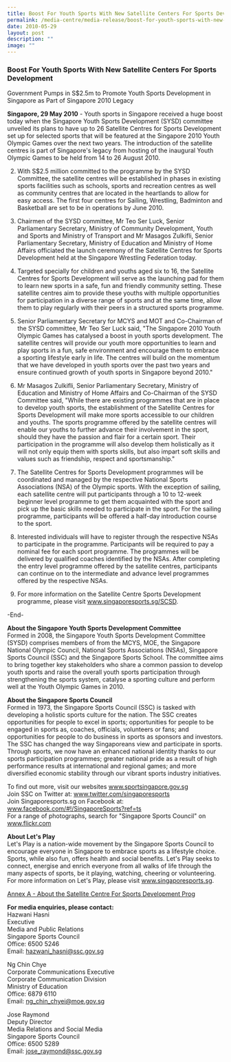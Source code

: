```yaml
---
title: Boost For Youth Sports With New Satellite Centers For Sports Development
permalink: /media-centre/media-release/boost-for-youth-sports-with-new-satellite-centers-for-sports-development/
date: 2010-05-29
layout: post
description: ""
image: ""
---
```

### **Boost For Youth Sports With New Satellite Centers For Sports Development**

Government Pumps in S$2.5m to Promote Youth Sports Development in Singapore as Part of Singapore 2010 Legacy

**Singapore, 29 May 2010** - Youth sports in Singapore received a huge boost today when the Singapore Youth Sports Development (SYSD) committee unveiled its plans to have up to 26 Satellite Centres for Sports Development set up for selected sports that will be featured at the Singapore 2010 Youth Olympic Games over the next two years. The introduction of the satellite centres is part of Singapore's legacy from hosting of the inaugural Youth Olympic Games to be held from 14 to 26 August 2010.

2. With S$2.5 million committed to the programme by the SYSD Committee, the satellite centres will be established in phases in existing sports facilities such as schools, sports and recreation centres as well as community centres that are located in the heartlands to allow for easy access. The first four centres for Sailing, Wrestling, Badminton and Basketball are set to be in operations by June 2010.

3. Chairmen of the SYSD committee, Mr Teo Ser Luck, Senior Parliamentary Secretary, Ministry of Community Development, Youth and Sports and Ministry of Transport and Mr Masagos Zulkifli, Senior Parliamentary Secretary, Ministry of Education and Ministry of Home Affairs officiated the launch ceremony of the Satellite Centres for Sports Development held at the Singapore Wrestling Federation today.

4. Targeted specially for children and youths aged six to 16, the Satellite Centres for Sports Development will serve as the launching pad for them to learn new sports in a safe, fun and friendly community setting. These satellite centres aim to provide these youths with multiple opportunities for participation in a diverse range of sports and at the same time, allow them to play regularly with their peers in a structured sports programme.

5. Senior Parliamentary Secretary for MCYS and MOT and Co-Chairman of the SYSD committee, Mr Teo Ser Luck said, "The Singapore 2010 Youth Olympic Games has catalysed a boost in youth sports development. The satellite centres will provide our youth more opportunities to learn and play sports in a fun, safe environment and encourage them to embrace a sporting lifestyle early in life. The centres will build on the momentum that we have developed in youth sports over the past two years and ensure continued growth of youth sports in Singapore beyond 2010."

6. Mr Masagos Zulkifli, Senior Parliamentary Secretary, Ministry of Education and Ministry of Home Affairs and Co-Chairman of the SYSD Committee said, "While there are existing programmes that are in place to develop youth sports, the establishment of the Satellite Centres for Sports Development will make more sports accessible to our children and youths. The sports programme offered by the satellite centres will enable our youths to further advance their involvement in the sport, should they have the passion and flair for a certain sport. Their participation in the programme will also develop them holistically as it will not only equip them with sports skills, but also impart soft skills and values such as friendship, respect and sportsmanship."

7. The Satellite Centres for Sports Development programmes will be coordinated and managed by the respective National Sports Associations (NSA) of the Olympic sports. With the exception of sailing, each satellite centre will put participants through a 10 to 12-week beginner level programme to get them acquainted with the sport and pick up the basic skills needed to participate in the sport. For the sailing programme, participants will be offered a half-day introduction course to the sport.

8. Interested individuals will have to register through the respective NSAs to participate in the programme. Participants will be required to pay a nominal fee for each sport programme. The programmes will be delivered by qualified coaches identified by the NSAs. After completing the entry level programme offered by the satellite centres, participants can continue on to the intermediate and advance level programmes offered by the respective NSAs.

9. For more information on the Satellite Centre Sports Development programme, please visit www.singaporesports.sg/SCSD.

-End-

**About the Singapore Youth Sports Development Committee**
<br>
Formed in 2008, the Singapore Youth Sports Development Committee (SYSD) comprises members of from the MCYS, MOE, the Singapore National Olympic Council, National Sports Associations (NSAs), Singapore Sports Council (SSC) and the Singapore Sports School. The committee aims to bring together key stakeholders who share a common passion to develop youth sports and raise the overall youth sports participation through strengthening the sports system, catalyse a sporting culture and perform well at the Youth Olympic Games in 2010.


**About the Singapore Sports Council**
<br>
Formed in 1973, the Singapore Sports Council (SSC) is tasked with developing a holistic sports culture for the nation. The SSC creates opportunities for people to excel in sports; opportunities for people to be engaged in sports as, coaches, officials, volunteers or fans; and opportunities for people to do business in sports as sponsors and investors. The SSC has changed the way Singaporeans view and participate in sports. Through sports, we now have an enhanced national identity thanks to our sports participation programmes; greater national pride as a result of high performance results at international and regional games; and more diversified economic stability through our vibrant sports industry initiatives.

To find out more, visit our websites www.sportsingapore.gov.sg
<br>
Join SSC on Twitter at: www.twitter.com/singaporesports
<br>
Join Singaporesports.sg on Facebook at: www.facebook.com/#!/SingaporeSports?ref=ts
<br>
For a range of photographs, search for "Singapore Sports Council" on www.flickr.com

**About Let's Play**
<br>
Let's Play is a nation-wide movement by the Singapore Sports Council to encourage everyone in Singapore to embrace sports as a lifestyle choice. Sports, while also fun, offers health and social benefits. Let's Play seeks to connect, energise and enrich everyone from all walks of life through the many aspects of sports, be it playing, watching, cheering or volunteering. For more information on Let's Play, please visit www.singaporesports.sg.

[Annex A - About the Satellite Centre For Sports Development Prog](/files/Media%20Centre/Media%20Release/2010/May/Annex%20A%20%20About%20the%20Satellite%20Centre%20For%20Sports%20Development%20Progpdf.pdf)

**For media enquiries, please contact:**
<br>
Hazwani Hasni
<br>
Executive
<br>
Media and Public Relations
<br>
Singapore Sports Council
<br>
Office: 6500 5246
<br>
Email: [hazwani_hasni@ssc.gov.sg](mailto:hazwani_hasni@ssc.gov.sg)

Ng Chin Chye
<br>
Corporate Communications Executive
<br>
Corporate Communication Division
<br>
Ministry of Education
<br>
Office: 6879 6110
<br>
Email: [ng_chin_chyei@moe.gov.sg](mailto:ng_chin_chyei@moe.gov.sg)

Jose Raymond
<br>
Deputy Director
<br>
Media Relations and Social Media
<br>
Singapore Sports Council
<br>
Office: 6500 5289
<br>
Email: [jose_raymond@ssc.gov.sg](mailto:jose_raymond@ssc.gov.sg)